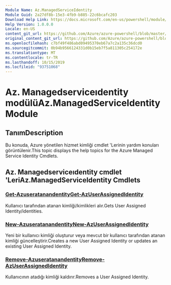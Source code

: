```yaml
---
Module Name: Az.ManagedServiceIdentity
Module Guid: 2a27df8b-15e3-4fb9-b885-22c6bcafc203
Download Help Link: https://docs.microsoft.com/en-us/powershell/module/az.managedserviceidentity
Help Version: 1.0.0.0
Locale: en-US
content_git_url: https://github.com/Azure/azure-powershell/blob/master/src/ManagedServiceIdentity/ManagedServiceIdentity/help/Az.ManagedServiceIdentity.md
original_content_git_url: https://github.com/Azure/azure-powershell/blob/master/src/ManagedServiceIdentity/ManagedServiceIdentity/help/Az.ManagedServiceIdentity.md
ms.openlocfilehash: c7bf49f486abd09495370eb67a7c2a135c36dcd0
ms.sourcegitcommit: 0b94b9566124331d0b15eb7f5a811305c254172e
ms.translationtype: MT
ms.contentlocale: tr-TR
ms.lasthandoff: 10/15/2019
ms.locfileid: "93751068"
---
```

# <span data-ttu-id="fdee6-101">Az. Managedserviceıdentity modülü</span><span class="sxs-lookup"><span data-stu-id="fdee6-101">Az.ManagedServiceIdentity Module</span></span>
## <span data-ttu-id="fdee6-102">Tanım</span><span class="sxs-lookup"><span data-stu-id="fdee6-102">Description</span></span>
<span data-ttu-id="fdee6-103">Bu konuda, Azure yönetilen hizmet kimliği cmdlet 'Lerinin yardım konuları görüntülenir.</span><span class="sxs-lookup"><span data-stu-id="fdee6-103">This topic displays the help topics for the Azure Managed Service Identity Cmdlets.</span></span>

## <span data-ttu-id="fdee6-104">Az. Managedserviceıdentity cmdlet 'Leri</span><span class="sxs-lookup"><span data-stu-id="fdee6-104">Az.ManagedServiceIdentity Cmdlets</span></span>
### [<span data-ttu-id="fdee6-105">Get-Azuseratanandentity</span><span class="sxs-lookup"><span data-stu-id="fdee6-105">Get-AzUserAssignedIdentity</span></span>](Get-AzUserAssignedIdentity.md)
<span data-ttu-id="fdee6-106">Kullanıcı tarafından atanan kimliği/kimlikleri alır.</span><span class="sxs-lookup"><span data-stu-id="fdee6-106">Gets User Assigned Identity/identities.</span></span>

### [<span data-ttu-id="fdee6-107">New-Azuseratanandentity</span><span class="sxs-lookup"><span data-stu-id="fdee6-107">New-AzUserAssignedIdentity</span></span>](New-AzUserAssignedIdentity.md)
<span data-ttu-id="fdee6-108">Yeni bir kullanıcı kimliği oluşturur veya mevcut bir kullanıcı tarafından atanan kimliği güncelleştirir.</span><span class="sxs-lookup"><span data-stu-id="fdee6-108">Creates a new User Assigned Identity or updates an existing User Assigned Identity.</span></span>

### [<span data-ttu-id="fdee6-109">Remove-Azuseratanandentity</span><span class="sxs-lookup"><span data-stu-id="fdee6-109">Remove-AzUserAssignedIdentity</span></span>](Remove-AzUserAssignedIdentity.md)
<span data-ttu-id="fdee6-110">Kullanıcının atadığı kimliği kaldırır.</span><span class="sxs-lookup"><span data-stu-id="fdee6-110">Removes a User Assigned Identity.</span></span>


